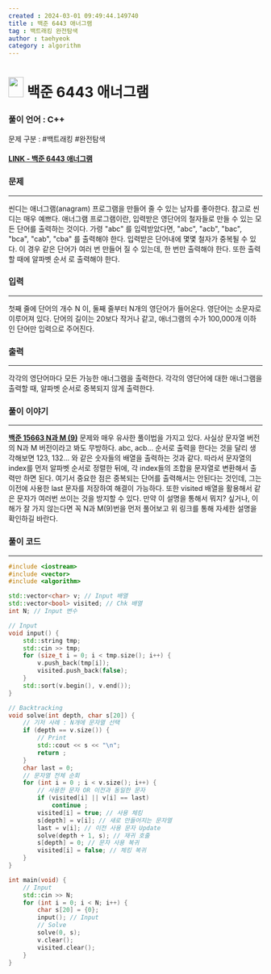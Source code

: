 ```yaml
---
created : 2024-03-01 09:49:44.149740
title : 백준 6443 애너그램
tag : 백트래킹 완전탐색 
author : taehyeok
category : algorithm
---
```

# <img src="https://d2gd6pc034wcta.cloudfront.net/tier/11.svg" width="30" height="40"> 백준 6443 애너그램

### 풀이 언어 : C++

문제 구분 : #백트래킹 #완전탐색 
#### [LINK - 백준 6443 애너그램](https://www.acmicpc.net/problem/6443)

### 문제
<hr>

씬디는 애너그램(anagram) 프로그램을 만들어 줄 수 있는 남자를 좋아한다. 참고로 씬디는 매우 예쁘다. 애너그램 프로그램이란, 입력받은 영단어의 철자들로 만들 수 있는 모든 단어를 출력하는 것이다. 가령 "abc" 를 입력받았다면, "abc", "acb", "bac", "bca", "cab", "cba" 를 출력해야 한다. 입력받은 단어내에 몇몇 철자가 중복될 수 있다. 이 경우 같은 단어가 여러 번 만들어 질 수 있는데, 한 번만 출력해야 한다. 또한 출력할 때에 알파벳 순서
로 출력해야 한다.
### 입력
<hr>

첫째 줄에 단어의 개수 N 이, 둘째 줄부터 N개의 영단어가 들어온다. 영단어는 소문자로 이루어져 있다. 단어의 길이는 20보다 작거나 같고, 애너그램의 수가 100,000개 이하인 단어만 입력으로 주어진다.
### 출력
<hr>

각각의 영단어마다 모든 가능한 애너그램을 출력한다. 각각의 영단어에 대한 애너그램을 출력할 때, 알파벳 순서로 중복되지 않게 출력한다.
### 풀이 이야기
<hr>

[**백준 15663 N과 M (9)**](./15663.md) 문제와 매우 유사한 풀이법을 가지고 있다. 사실상 문자열 버전의 N과 M 버전이라고 봐도 무방하다. abc, acb… 순서로 출력을 한다는 것을 달리 생각해보면 123, 132… 와 같은 숫자들의 배열을 출력하는 것과 같다. 따라서 문자열의 index를 먼저 알파벳 순서로 정렬한 뒤에, 각 index들의 조합을 문자열로 변환해서 출력만 하면 된다. 여기서 중요한 점은 중복되는 단어를 출력해서는 안된다는 것인데, 그는 이전에 사용한 last 문자를 저장하여 해결이 가능하다. 또한 visited 배열을 활용해서 같은 문자가 여러번 쓰이는 것을 방지할 수 있다. 만약 이 설명을 통해서 뭐지? 싶거나, 이해가 잘 가지 않는다면 꼭 N과 M(9)번을 먼저 풀어보고 위 링크를 통해 자세한 설명을 확인하길 바란다. 
### 풀이 코드
<hr>

``` c++
#include <iostream>
#include <vector>
#include <algorithm>

std::vector<char> v; // Input 배열
std::vector<bool> visited; // Chk 배열
int N; // Input 변수

// Input
void input() {
	std::string tmp;
	std::cin >> tmp;
	for (size_t i = 0; i < tmp.size(); i++) {
		v.push_back(tmp[i]);
		visited.push_back(false);
	}
	std::sort(v.begin(), v.end());
}

// Backtracking
void solve(int depth, char s[20]) {
	// 기저 사례 : N개에 문자열 선택
	if (depth == v.size()) {
		// Print
		std::cout << s << "\n";
		return ;
	}
	char last = 0;
	// 문자열 전체 순회
	for (int i = 0 ; i < v.size(); i++) {
		// 사용한 문자 OR 이전과 동일한 문자
		if (visited[i] || v[i] == last)
			continue ;
		visited[i] = true; // 사용 체킹
		s[depth] = v[i]; // 새로 만들어지는 문자열
		last = v[i]; // 이전 사용 문자 Update
		solve(depth + 1, s); // 재귀 호출
		s[depth] = 0; // 문자 사용 복귀
		visited[i] = false; // 체킹 복귀
	}
} 

int main(void) {
	// Input
	std::cin >> N;
	for (int i = 0; i < N; i++) {
		char s[20] = {0};
		input(); // Input
		// Solve
		solve(0, s);
		v.clear();
		visited.clear();
	}
}
```




